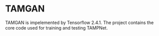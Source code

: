 # TAMGAN
TAMGAN is impelemented by Tensorflow 2.4.1.
The project contains the core code used for training and testing TAMPNet.

